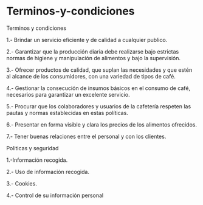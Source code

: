# Terminos-y-condiciones
Terminos y condiciones

1.- Brindar un servicio eficiente y de calidad a cualquier publico.

2.- Garantizar que la producción diaria debe realizarse bajo estrictas normas de higiene y manipulación de alimentos y bajo la supervisión.

3.- Ofrecer productos de calidad, que suplan las necesidades y que estén al alcance de los consumidores, con una variedad de tipos de café.

4.- Gestionar la consecución de insumos básicos en el consumo de café, necesarios para garantizar un excelente servicio.

5.- Procurar que los colaboradores y usuarios de la cafetería respeten las pautas y normas establecidas en estas políticas.

6.- Presentar en forma visible y clara los precios de los alimentos ofrecidos.

7.- Tener buenas relaciones entre el personal y con los clientes.

Politicas y seguridad

1.-Información recogida.

2.- Uso de información recogida.

3.- Cookies.

4.- Control de su información personal
